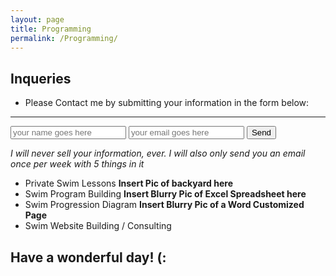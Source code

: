 ```yaml
---
layout: page
title: Programming
permalink: /Programming/
---
```

Inqueries
----------

- Please Contact me by submitting your information in the form below:
__________________________
<form action="https://formspree.io/swimnewscompiler@gmail.com"
      method="POST">
    <input type="text" name="name" placeholder="your name goes here"/>
    <input type="text" name="_replyto" placeholder="your email goes here"/>
    <input type="submit" value="Send">
    <input type="hidden" name="_next" value="//jonnyphresh.github.io/thanks"/>
    <input type="hidden" name="_subject" value="Thank you for reaching out" />
    <input type="text" name="_gotcha" style="display:none" />
</form>

*I will never sell your information, ever. I will also only send you an email once per week with 5 things in it*

- Private Swim Lessons
**Insert Pic of backyard here**
- Swim Program Building
**Insert Blurry Pic of Excel Spreadsheet here**
- Swim Progression Diagram
**Insert Blurry Pic of a Word Customized Page**
- Swim Website Building / Consulting

Have a wonderful day! (:
------------------------
